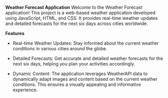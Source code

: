 **Weather Forecast Application**
Welcome to the Weather Forecast application! This project is a web-based weather application developed using JavaScript, HTML, and CSS. It provides real-time weather updates and detailed forecasts for the next six days across cities worldwide.

**Features**
- Real-time Weather Updates: Stay informed about the current weather conditions in various cities around the globe.

- Detailed Forecasts: Get accurate and detailed weather forecasts for the next six days, helping you plan your activities accordingly.

- Dynamic Content: The application leverages WeatherAPI data to dynamically adapt images and content based on the current weather conditions. This ensures a visually appealing and informative experience.
